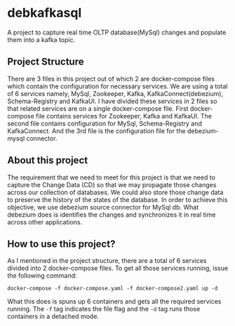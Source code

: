# debkafkasql
A project to capture real time OLTP database(MySql) changes and populate them into a kafka topic. 


## Project Structure 
There are 3 files in this project out of which 2 are docker-compose files which contain the configuration for necessary services. We are using a total of 6 services namely, MySql, Zookeeper, Kafka, KafkaConnect(debezium), Schema-Registry and KafkaUI. I have divided these services in 2 files so that related services are on a single docker-compose file. First docker-compose file contains services for Zookeeper, Kafka and KafkaUI. The second file contains configuration for MySql, Schema-Registry and KafkaConnect. And the 3rd file is the configuration file for the debezium-mysql connector. 


## About this project
The requirement that we need to meet for this project is that we need to capture the Change Data (CD) so that we may propagate those changes across our collection of databases. We could also store those change data to preserve the history of the states of the database. In order to achieve this objective, we use debezium source connector for MySql db. What debezium does is identifies the changes and synchronizes it in real time across other applications.  


## How to use this project?
As I mentioned in the project structure, there are a total of 6 services divided into 2 docker-compose files. To get all those services running, issue the following command: 

```docker-compose -f docker-compose.yaml -f docker-compose2.yaml up -d```

What this does is spuns up 6 containers and gets all the required services running. The ```-f``` tag indicates the file flag and the ```-d``` tag runs those containers in a detached mode. 
